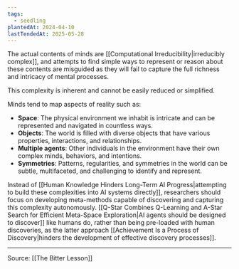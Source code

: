 ```yaml
---
tags:
  - seedling
plantedAt: 2024-04-10
lastTendedAt: 2025-05-28
---
```

The actual contents of minds are [[Computational Irreducibility|irreducibly complex]], and attempts to find simple ways to represent or reason about these contents are misguided as they will fail to capture the full richness and intricacy of mental processes.

This complexity is inherent and cannot be easily reduced or simplified.

Minds tend to map aspects of reality such as:

- **Space**: The physical environment we inhabit is intricate and can be represented and navigated in countless ways.
- **Objects**: The world is filled with diverse objects that have various properties, interactions, and relationships.
- **Multiple agents**: Other individuals in the environment have their own complex minds, behaviors, and intentions.
- **Symmetries**: Patterns, regularities, and symmetries in the world can be subtle, multifaceted, and challenging to identify and represent.

Instead of [[Human Knowledge Hinders Long-Term AI Progress|attempting to build these complexities into AI systems directly]], researchers should focus on developing meta-methods capable of discovering and capturing this complexity autonomously. [[Q-Star Combines Q-Learning and A-Star Search for Efficient Meta-Space Exploration|AI agents should be designed to discover]] like humans do, rather than being pre-loaded with human discoveries, as the latter approach [[Achievement Is a Process of Discovery|hinders the development of effective discovery processes]].

---

Source: [[The Bitter Lesson]]
